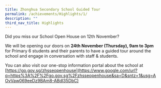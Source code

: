 ```yaml
---
title: Zhonghua Secondary School Guided Tour
permalink: /achievements/Highlights/1/
description: ""
third_nav_title: Highlights
---
```

Did you miss our School Open House on 12th November?

We will be opening our doors on **24th November (Thursday), 9am to 3pm** for Primary 6 students and their parents to have a guided tour around the school and engage in conversation with staff & students.

You can also visit our one-stop information portal about the school at [](https://www.google.com/url?q=https%3A%2F%2Fgo.gov.sg%2Fzhsseopenhouse&sa=D&sntz=1&usg=AOvVaw069eeDz9BAm8-ABdl35DbC) [https://go.gov.sg/zhsseopenhouse](https://www.google.com/url?q=https%3A%2F%2Fgo.gov.sg%2Fzhsseopenhouse&sa=D&sntz=1&usg=AOvVaw069eeDz9BAm8-ABdl35DbC)